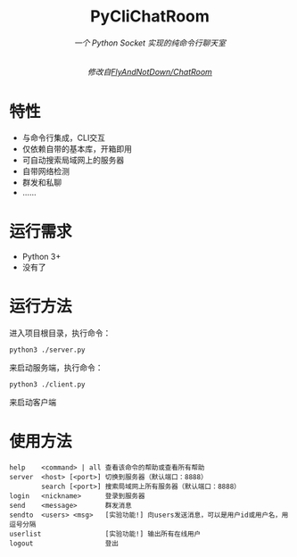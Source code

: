 <div align="center">
    <h1>PyCliChatRoom</h1>
    <h6>一个 Python Socket 实现的纯命令行聊天室</h6>
    <h6>修改自<a href='https://github.com/FlyAndNotDown/ChatRoom'>FlyAndNotDown/ChatRoom</a></h6>
</div>

# 特性
* 与命令行集成，CLI交互
* 仅依赖自带的基本库，开箱即用
* 可自动搜索局域网上的服务器
* 自带网络检测
* 群发和私聊
* ……

# 运行需求
* Python 3+
* 没有了

# 运行方法
进入项目根目录，执行命令：
```shell
python3 ./server.py
```
来启动服务端，执行命令：
```shell
python3 ./client.py
```
来启动客户端

# 使用方法
```
help    <command> | all 查看该命令的帮助或查看所有帮助
server  <host> [<port>] 切换到服务器（默认端口：8888）
        search [<port>] 搜索局域网上所有服务器（默认端口：8888）
login   <nickname>      登录到服务器
send    <message>       群发消息
sendto  <users> <msg>   [实验功能!] 向users发送消息，可以是用户id或用户名，用逗号分隔
userlist                [实验功能!] 输出所有在线用户
logout                  登出
```
